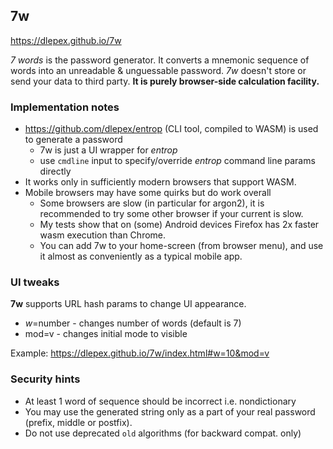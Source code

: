 ## 7w

https://dlepex.github.io/7w

*7 words* is the password generator. It converts a mnemonic sequence of words into an
unreadable  & unguessable password.
*7w* doesn't store or send your data to third party. **It is
purely browser-side calculation facility.**

### Implementation notes

* https://github.com/dlepex/entrop (CLI tool, compiled to WASM) is used to generate a password
  * 7w is just a UI wrapper for _entrop_
  * use `cmdline` input to specify/override _entrop_ command line params directly
* It works only in sufficiently modern browsers that support WASM.
* Mobile browsers may have some quirks but do work overall
  * Some browsers are slow (in particular for argon2), it is recommended to try some other browser if your current is slow.
  * My tests show that on (some) Android devices Firefox has 2x faster wasm execution than Chrome.
  * You can add 7w to your home-screen (from browser menu), and use it almost as conveniently as a typical mobile app.

### UI tweaks

**7w** supports URL hash params to change UI appearance.
* _w_=number - changes number of words (default is 7)
* mod=v - changes initial mode to visible

Example:
https://dlepex.github.io/7w/index.html#w=10&mod=v

### Security hints

* At least 1 word of sequence should be incorrect i.e. nondictionary
* You may use the generated string only as a part of your real password (prefix, middle or postfix).
* Do not use deprecated `old` algorithms (for backward compat. only)
